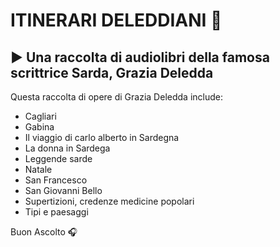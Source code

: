 # ITINERARI DELEDDIANI 📖

## ▶️ Una raccolta di audiolibri della famosa scrittrice Sarda, Grazia Deledda 

Questa raccolta di opere di Grazia Deledda include:

* Cagliari
* Gabina
* Il viaggio di carlo alberto in Sardegna
* La donna in Sardega
* Leggende sarde
* Natale
* San Francesco
* San Giovanni Bello
* Supertizioni, credenze  medicine popolari
* Tipi e paesaggi

Buon Ascolto 🎧